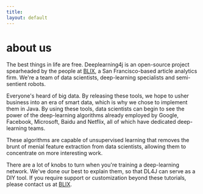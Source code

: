 ```yaml
---
title: 
layout: default
---
```


# about us

The best things in life are free. Deeplearning4j is an open-source project spearheaded by the people at [BLIX](blix.io), a San Francisco-based article analytics firm. We're a team of data scientists, deep-learning specialists and semi-sentient robots. 

Everyone's heard of big data. By releasing these tools, we hope to usher business into an era of smart data, which is why we chose to implement them in Java. By using these tools, data scientists can begin to see the power of the deep-learning algorithms already employed by Google, Facebook, Microsoft, Baidu and Netflix, all of which have dedicated deep-learning teams.

These algorithms are capable of unsupervised learning that removes the brunt of menial feature extraction from data scientists, allowing them to concentrate on more interesting work. 

There are a lot of knobs to turn when you're training a deep-learning network. We've done our best to explain them, so that DL4J can serve as a DIY tool. If you require support or customization beyond these tutorials, please contact us at [BLIX](http://blix.io/contact.html).